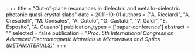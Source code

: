 +++
title = "Out-of-plane resonances in dielectric and metallo-dielectric photonic quasi-crystal slabs"
date = 2011-10-01
authors = ["A. Ricciardi", "A. Crescitelli", "M. Consales", "A. Cutolo", "G. Castaldi", "V. Galdi", "E. Esposito", "A. Cusano"]
publication_types = ['paper-conference']
abstract = ""
selected = false
publication = "*Proc. 5th International Congress on Advanced Electromagnetic Materials in Microwaves and Optics (METAMATERIALS)*"
+++

